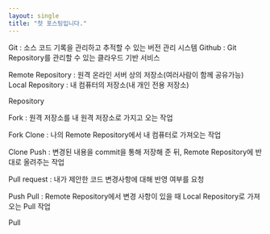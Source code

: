 ```yaml
---
layout: single
title: "첫 포스팅입니다."
---
```


Git : 소스 코드 기록을 관리하고 추적할 수 있는 버전 관리 시스템
Github : Git Repository를 관리할 수 있는 클라우드 기반 서비스

 

Remote Repository : 원격 온라인 서버 상의 저장소(여러사람이 함께 공유가능)
Local Repository : 내 컴퓨터의 저장소(내 개인 전용 저장소)


Repository

Fork : 원격 저장소를 내 원격 저장소로 가지고 오는 작업


Fork
Clone : 나의 Remote Repository에서 내 컴퓨터로 가져오는 작업


Clone
Push :  변경된 내용을 commit을 통해 저장해 준 뒤, Remote Repository에 반대로 올려주는 작업

Pull request : 내가 제안한 코드 변경사항에 대해 반영 여부를 요청


Push
Pull : Remote Repository에서 변경 사항이 있을 때 Local Repository로 가져오는 Pull 작업


Pull
